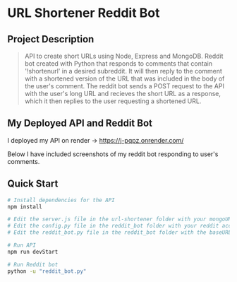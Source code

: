# URL Shortener Reddit Bot

## Project Description
> API to create short URLs using Node, Express and MongoDB. Reddit bot created with Python that responds to comments that contain '!shortenurl' in a desired subreddit. It will then reply to the comment with a shortened version of the URL that was included in the body of the user's comment. The reddit bot sends a POST request to the API with the user's long URL and recieves the short URL as a response, which it then replies to the user requesting a shortened URL. 


## My Deployed API and Reddit Bot
I deployed my API on render -> https://j-pqpz.onrender.com/

Below I have included screenshots of my reddit bot responding to user's comments. 
## Quick Start

```bash
# Install dependencies for the API
npm install

# Edit the server.js file in the url-shortener folder with your mongoURI 
# Edit the config.py file in the reddit_bot folder with your reddit account username, password, client_id, client_secret 
# Edit the reddit_bot.py file in the reddit_bot folder with the baseURL of the API 

# Run API
npm run devStart 

# Run Reddit bot
python -u "reddit_bot.py"


